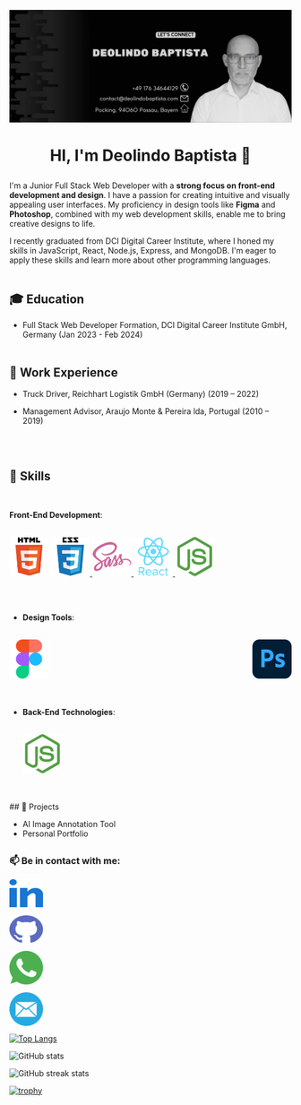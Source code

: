 ![ Junior Full Stack Web Developer with a strong focus on front-end development and design](https://github.com/Deobap73/Deobap73Pictures/blob/d98759bd98ae13d4f9ed7f8442c76e41eaa2a9bf/Assets/GitHub%20Banner.png)
# <p align="center">HI, I'm Deolindo Baptista 👋</p>

I'm a Junior Full Stack Web Developer with a **strong focus on front-end development and design**. I have a passion for creating intuitive and visually appealing user interfaces. My proficiency in design tools like **Figma** and **Photoshop**, combined with my web development skills, enable me to bring creative designs to life.

I recently graduated from DCI Digital Career Institute, where I honed my skills in JavaScript, React, Node.js, Express, and MongoDB. I'm eager to apply these skills and learn more about other programming languages.
<br> <br>

## 🎓 Education

- Full Stack Web Developer Formation, DCI Digital Career Institute GmbH, Germany (Jan 2023 - Feb 2024)
 <br> <br>

## 💼 Work Experience

- Truck Driver, Reichhart Logistik GmbH (Germany) (2019 – 2022)
- Management Advisor, Araujo Monte & Pereira lda, Portugal (2010 – 2019)

  <br> <br>

## 🚀 Skills

<br> 

**Front-End Development**: 
<br> <br>
<p align="left">
 <a href="https://www.w3.org/html/" target="_blank" rel="noreferrer" style="color: white;">
  <img src="https://raw.githubusercontent.com/devicons/devicon/master/icons/html5/html5-original-wordmark.svg" alt="html5" width="70" height="70"/>
</a>
  <a href="https://www.w3schools.com/css/" target="_blank" rel="noreferrer"> <img src="https://raw.githubusercontent.com/devicons/devicon/master/icons/css3/css3-original-wordmark.svg" alt="css3" width="70" height="70"/> </a>
  <a href="https://sass-lang.com" target="_blank" rel="noreferrer"> <img src="https://raw.githubusercontent.com/devicons/devicon/master/icons/sass/sass-original.svg" alt="sass" width="70" height="70"/> </a>
  <a href="https://reactjs.org/" target="_blank" rel="noreferrer"> <img src="https://raw.githubusercontent.com/devicons/devicon/master/icons/react/react-original-wordmark.svg" alt="react" width="70" height="70"/> </a>
  <a href="https://nodejs.org/en" target="_blank" rel="noreferrer"> <img src="https://raw.githubusercontent.com/Deobap73/Deobap73Pictures/main/Assets/nodejs.svg" alt="nodejs" width="70" height="70"/> </a>
</p>
<br>
<br>

- **Design Tools**:
  <br> <br>
<div style="display: flex; justify-content: space-between; width="1" >
  <a href="https://www.figma.com/" target="_blank" rel="noreferrer">
    <img src="https://raw.githubusercontent.com/Deobap73/Deobap73Pictures/main/Assets/figma.svg" alt="Figma" width="70" height="70"/>
  </a>
  <a href="https://www.adobe.com/products/photoshop.html" target="_blank" rel="noreferrer">
    <img src="https://raw.githubusercontent.com/Deobap73/Deobap73Pictures/main/Assets/photoshop.svg" alt="Photoshop" width="70" height="70"/>
  </a>
</div>
 <br> <br>
 
- **Back-End Technologies**:
<br> <br>
  <p align="left">
  <a href="https://nodejs.org/en" target="_blank" rel="noreferrer"> <img src="https://raw.githubusercontent.com/Deobap73/Deobap73Pictures/main/Assets/nodejs.svg" alt="nodejs" width="70" height="70"/> </a>
</p>
<br> <br>
## 📂 Projects

- AI Image Annotation Tool
- Personal Portfolio


##  <h3 align="left">📫 Be in contact with me:</h3>
<p align="left">
<a href="https://www.linkedin.com/in/deolindobaptista" target="blank"><img align="center" src="https://raw.githubusercontent.com/Deobap73/Deobap73Pictures/main/Assets/linked-in-alt.svg" alt="deolindobaptista" height="50" width="60" /></a>

<a href="https://github.com/Deobap73" target="blank"><img align="center" src="https://raw.githubusercontent.com/Deobap73/Deobap73Pictures/main/Assets/github.svg" alt="deolindobaptista" height="50" width="60" /></a>


<a href="https://wa.me/+4917634644129" target="blank"><img align="center" src="https://raw.githubusercontent.com/Deobap73/Deobap73Pictures/main/Assets/whatsapp.svg" alt="deolindobaptista" height="60" width="60" /></a>


<a href="mailto:contact@deolindobaptista.com" target="_blank">
    <img align="center" src="https://github.com/Deobap73/Deobap73Pictures/blob/c3ebd3b8d7ef3169a38eaa12dc0db698d4a4c255/Assets/email.png" alt="deolindobaptista" height="60" width="60" />
</a>

</p>







[![Top Langs](https://github-readme-stats.vercel.app/api/top-langs/?username=Deobap73)](https://github.com/anuraghazra/github-readme-stats)

![GitHub stats](https://github-readme-stats.vercel.app/api?username=Deobap73&show_icons=true&count_private=true)  


![GitHub streak stats](https://streak-stats.demolab.com/?user=Deobap73)  

[![trophy](https://github-profile-trophy.vercel.app/?username=Deobap73)](https://github.com/ryo-ma/github-profile-trophy)


